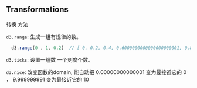 ## Transformations

转换 方法

`d3.range`: 生成一组有规律的数。
```js
  d3.range(0 , 1, 0.2)  // [ 0, 0.2, 0.4, 0.6000000000000000000001, 0.8]; 参数1起始数; 参数2终止数;参数三数间距
```

`d3.ticks`: 设置一组数 一个刻度个数。 


`d3.nice`: 改变函数的domain, 能自动把 0.00000000000001 变为最接近它的 0 ， 9.999999991 变为最接近它的 10 